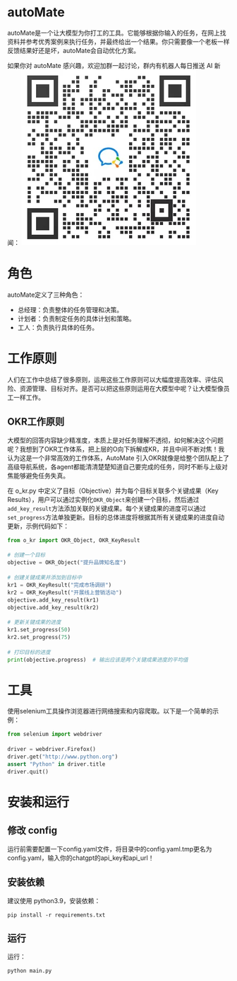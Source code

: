 # autoMate

autoMate是一个让大模型为你打工的工具。它能够根据你输入的任务，在网上找资料并参考优秀案例来执行任务，并最终给出一个结果。你只需要像一个老板一样反馈结果好还是坏，autoMate会自动优化方案。

如果你对 autoMate 感兴趣，欢迎加群一起讨论，群内有机器人每日推送 AI 新闻：
![](./source/group_code.jpg)

# 角色

autoMate定义了三种角色：

- 总经理：负责整体的任务管理和决策。
- 计划者：负责制定任务的具体计划和策略。
- 工人：负责执行具体的任务。

# 工作原则
人们在工作中总结了很多原则，运用这些工作原则可以大幅度提高效率、评估风险、资源管理、目标对齐。是否可以把这些原则运用在大模型中呢？让大模型像员工一样工作。

## OKR工作原则

大模型的回答内容缺少精准度，本质上是对任务理解不透彻，如何解决这个问题呢？我想到了OKR工作体系，把上层的O向下拆解成KR，并且中间不断对焦！我认为这是一个非常高效的工作体系，AutoMate 引入OKR就像是给整个团队配上了高级导航系统，各agent都能清清楚楚知道自己要完成的任务，同时不断与上级对焦能够避免任务失真。

在 o_kr.py 中定义了目标（Objective）并为每个目标关联多个关键成果（Key Results），用户可以通过实例化`OKR_Object`来创建一个目标，然后通过`add_key_result`方法添加关联的关键成果。每个关键成果的进度可以通过`set_progress`方法单独更新。目标的总体进度将根据其所有关键成果的进度自动更新，示例代码如下：

```python
from o_kr import OKR_Object, OKR_KeyResult

# 创建一个目标
objective = OKR_Object("提升品牌知名度")

# 创建关键成果并添加到目标中
kr1 = OKR_KeyResult("完成市场调研")
kr2 = OKR_KeyResult("开展线上营销活动")
objective.add_key_result(kr1)
objective.add_key_result(kr2)

# 更新关键成果的进度
kr1.set_progress(50)
kr2.set_progress(75)

# 打印目标的进度
print(objective.progress)  # 输出应该是两个关键成果进度的平均值
```

# 工具
使用selenium工具操作浏览器进行网络搜索和内容爬取。以下是一个简单的示例：

```python
from selenium import webdriver

driver = webdriver.Firefox()
driver.get("http://www.python.org")
assert "Python" in driver.title
driver.quit()
```
# 安装和运行

## 修改 config
运行前需要配置一下config.yaml文件，将目录中的config.yaml.tmp更名为config.yaml，输入你的chatgpt的api_key和api_url！


## 安装依赖
建议使用 python3.9，安装依赖：

```commandline
pip install -r requirements.txt
```

## 运行

运行：
```commandline
python main.py
```